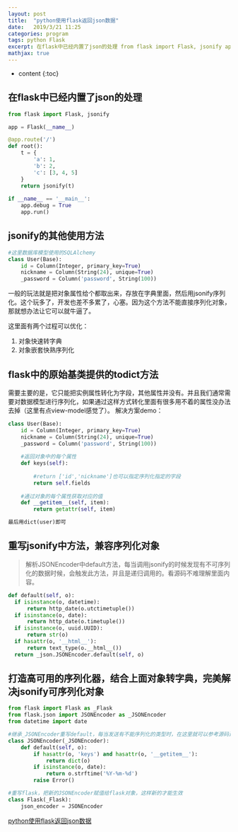 ```yaml
---
layout: post
title:  "python使用flask返回json数据"
date:   2019/3/21 11:25
categories: program
tags: python Flask
excerpt: 在flask中已经内置了json的处理 from flask import Flask, jsonify app = Flask(__name__) @app.route('/') def root
mathjax: true
---
```


* content
{:toc}


## 在flask中已经内置了json的处理

```python
from flask import Flask, jsonify

app = Flask(__name__)

@app.route('/')
def root():
    t = {
        'a': 1,
        'b': 2,
        'c': [3, 4, 5]
    }
    return jsonify(t)
 
if __name__ == '__main__':
    app.debug = True
    app.run()
```
## jsonify的其他使用方法
```python
#这里数据库模型使用的SQLAlchemy
class User(Base):
    id = Column(Integer, primary_key=True)
    nickname = Column(String(24), unique=True)
    _password = Column('password', String(100))
```
一般的玩法就是把对象属性给个都取出来，存放在字典里面，然后用jsonify序列化。这个玩多了，开发也差不多累了，心塞。因为这个方法不能直接序列化对象，那就想办法让它可以就牛逼了。

这里面有两个过程可以优化：
1. 对象快速转字典
2. 对象嵌套快熟序列化

## flask中的原始基类提供的todict方法

需要主要的是，它只能把实例属性转化为字段，其他属性并没有。并且我们通常需要对数据模型进行序列化，如果通过这样方式转化里面有很多用不着的属性没办法去掉（这里有点view-model感觉了）。
解决方案demo：

```python
class User(Base):
    id = Column(Integer, primary_key=True)
    nickname = Column(String(24), unique=True)
    _password = Column('password', String(100))
    
    #返回对象中的每个属性
    def keys(self):
        
        #return ['id','nickname']也可以指定序列化指定的字段
        return self.fields
    
    #通过对象的每个属性获取对应的值
    def __getitem__(self, item):
        return getattr(self, item)

最后用dict(user)即可
```

## 重写jsonify中方法，兼容序列化对象

>解析JSONEncoder中default方法，每当调用jsonify的时候发现有不可序列化的数据时候，会触发此方法，并且是递归调用的。看源码不难理解里面内容。

```python
def default(self, o):
  if isinstance(o, datetime):
      return http_date(o.utctimetuple())
  if isinstance(o, date):
      return http_date(o.timetuple())
  if isinstance(o, uuid.UUID):
      return str(o)
  if hasattr(o, '__html__'):
      return text_type(o.__html__())
  return _json.JSONEncoder.default(self, o)
```

## 打造高可用的序列化器，结合上面对象转字典，完美解决jsonify可序列化对象

```python
from flask import Flask as _Flask
from flask.json import JSONEncoder as _JSONEncoder
from datetime import date

#继承_JSONEncoder重写default，每当发送有不能序列化的类型时，在这里就可以参考源码进行添加即可。
class JSONEncoder(_JSONEncoder):
    def default(self, o):
        if hasattr(o, 'keys') and hasattr(o, '__getitem__'):
            return dict(o)
        if isinstance(o, date):
            return o.strftime('%Y-%m-%d')
        raise Error()

#重写flask，把新的JSONEncoder赋值给flask对象，这样新的才能生效
class Flask(_Flask):
    json_encoder = JSONEncoder
```

[python使用flask返回json数据](http://www.codeinfo.top/archives/544)